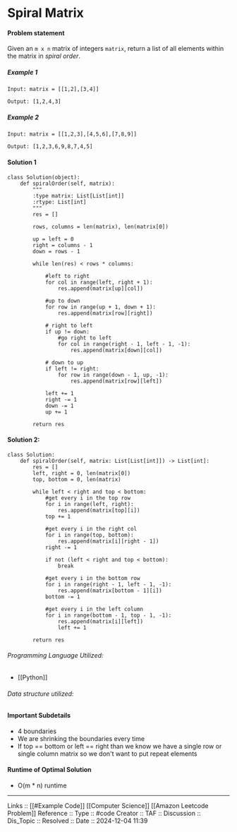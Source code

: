 # Spiral Matrix

#### Problem statement

Given an `m x n` matrix of integers `matrix`, return a list of all elements within the matrix in _spiral order_.
##### Example 1
```
Input: matrix = [[1,2],[3,4]]

Output: [1,2,4,3]
```
##### Example 2
```
Input: matrix = [[1,2,3],[4,5,6],[7,8,9]]

Output: [1,2,3,6,9,8,7,4,5]
```
#### Solution 1
```
class Solution(object):
    def spiralOrder(self, matrix):
        """
        :type matrix: List[List[int]]
        :rtype: List[int]
        """
        res = []

        rows, columns = len(matrix), len(matrix[0])

        up = left = 0
        right = columns - 1
        down = rows - 1

        while len(res) < rows * columns:
            
            #left to right
            for col in range(left, right + 1):
                res.append(matrix[up][col])
            
            #up to down
            for row in range(up + 1, down + 1):
                res.append(matrix[row][right])

            # right to left
            if up != down:
                #go right to left
                for col in range(right - 1, left - 1, -1):
                    res.append(matrix[down][col])

            # down to up
            if left != right:
                for row in range(down - 1, up, -1):
                    res.append(matrix[row][left])

            left += 1
            right -= 1
            down -= 1
            up += 1
    
        return res

```

#### Solution 2:

```
class Solution:
    def spiralOrder(self, matrix: List[List[int]]) -> List[int]:
        res = []
        left, right = 0, len(matrix[0])
        top, bottom = 0, len(matrix)

        while left < right and top < bottom:
            #get every i in the top row
            for i in range(left, right):
                res.append(matrix[top][i])
            top += 1

            #get every i in the right col
            for i in range(top, bottom):
                res.append(matrix[i][right - 1])
            right -= 1

            if not (left < right and top < bottom):
                break
                
            #get every i in the bottom row
            for i in range(right - 1, left - 1, -1):
                res.append(matrix[bottom - 1][i])
            bottom -= 1

            #get every i in the left column
            for i in range(bottom - 1, top - 1, -1):
                res.append(matrix[i][left])
                left += 1

        return res
```
###### Programming Language Utilized:

- [[Python]]
###### Data structure utilized:
#### Important Subdetails

- 4 boundaries
- We are shrinking the boundaries every time
- If top == bottom or left == right than we know we have a single row or single column matrix so we don't want to put repeat elements

#### Runtime of Optimal Solution

- O(m * n) runtime
---
Links :: [[#Example Code]] [[Computer Science]] [[Amazon Leetcode Problem]]
Reference ::
Type :: #code
Creator ::
TAF ::
Discussion ::
Dis_Topic :: 
Resolved ::
Date :: 2024-12-04 11:39
